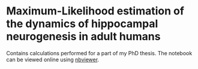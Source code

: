 # Maximum-Likelihood estimation of the dynamics of hippocampal neurogenesis in adult humans

Contains calculations performed for a part of my PhD thesis. The notebook can be viewed online using [nbviewer](https://nbviewer.jupyter.org/github/fabianrost84/C14/blob/master/C14%20parameter%20estimation.ipynb).
